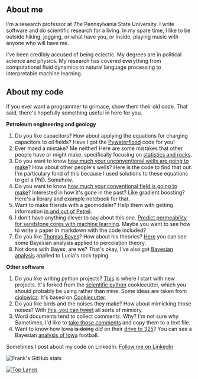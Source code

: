 
## About me

I'm a research professor at _The_ Pennsylvania State University. I write
software and do scientific research for a living. In my spare time, I like to be
outside hiking, jogging, or what have you, or inside, playing music with anyone
who will have me.

I've been credibly accused of being eclectic. My degrees are in political
science and physics. My research has covered everything from computational fluid
dynamics to natural language processing to interpretable machine learning.

## About my code

If you ever want a programmer to grimace, show them their old code. That said,
there's hopefully something useful in here for you.

**Petroleum engineering and geology**

1. Do you like capacitors? How about applying the equations for charging
   capacitors to oil fields? Have I got the
   [Pywaterflood](https://github.com/frank1010111/pywaterflood) code for you!
1. Ever maed a mistake? Me neither! Here are some mistakes that other people
   have or might make, specifically focusing on
   [statistics and rocks](https://github.com/frank1010111/statistical_missteps).
1. Do you want to know [how much your unconventional wells are going to make](https://github.com/frank1010111/bluebonnet)?
   How about other people's wells? Here is the code to find that out. I'm 
   particulary fond of this because I used
   solutions to these equations to get a PhD. Somehow.
1. Do you want to know [how much your conventional field is going to make](https://github.com/frank1010111/Estimating-RF-early-with-ML-classification)?
   Interested in how it's gone in the past? Like gradient boosting? Here's
   a library and example notebook for that.
1. Want to make friends with a geomodeler? Help them with getting information
   [in and out of Petrel](https://github.com/frank1010111/petrelpy).
1. I don't have anything clever to say about this one.
   [Predict permeability for sandstone cores with machine learning](https://github.com/frank1010111/cemented_sandstone_PB_ML).
   Maybe you want to see how to write a paper in markdown with the code
   included?
1. Do you like [Thomas Bayes](https://en.wikipedia.org/wiki/Thomas_Bayes)? How
   about his theories?
   [Here](https://github.com/frank1010111/percolation-theory-bayes) you can see
   some Bayesian analysis applied to percolation theory.
1. Not done with Bayes, are we? That's okay, I've also got
   [Bayesian analysis](https://github.com/frank1010111/bayes-lucia)
   applied to Lucia's rock typing.

**Other software**
1. Do you like writing python projects?
   [This](https://github.com/frank1010111/cookiecutter) is where I start with
   new projects. It's forked from the
   [scientific python](https://github.com/scientific-python/cookie) cookiecutter,
   which you should probably be using rather than mine. Some ideas are taken from
   [cjolowicz](https://github.com/cjolowicz/cookiecutter-hypermodern-python).
   It's based on [Cookiecutter](https://github.com/cookiecutter/cookiecutter).
1. Do you like birds and the noises they make? How about mimicking those noises?
   With [this, you can tweet](https://github.com/frank1010111/viceroybot) all sorts
   of mimicry.
1. Word documents tend to collect comments. Why? I'm not sure why. Sometimes,
   I'd like to [take those comments](https://github.com/frank1010111/docx-comments)
   and copy them to a text file.
1. Want to know how Iowa ~~is doing~~ *did* on their [drive to 325](https://www.thedriveto325.com/)?
   You can see a Bayesian [analysis of Iowa](https://github.com/frank1010111/iowa-scoring) football.

Sometimes I post about my code on LinkedIn: <a class="libutton" href="https://www.linkedin.com/comm/mynetwork/discovery-see-all?usecase=PEOPLE_FOLLOWS&followMember=frank-male" target="_blank">Follow me on LinkedIn</a>


![Frank's GitHub stats](https://github-readme-stats.vercel.app/api?username=frank1010111&count_private=true&show_icons=true&theme=cobalt&hide_title=true&rank_icon=github)


[![Top Langs](https://github-readme-stats.vercel.app/api/top-langs/?username=frank1010111&size_weight=0.5&count_weight=0.5&hide=jupyter%20notebook&theme=cobalt)](https://github.com/anuraghazra/github-readme-stats)
